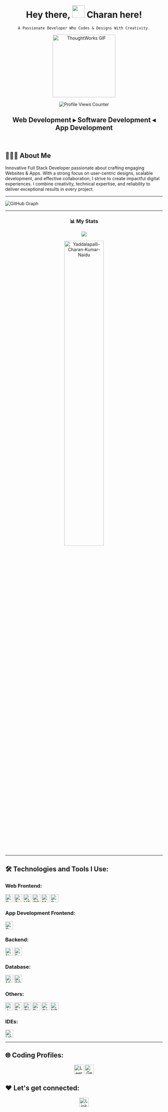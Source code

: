 <div align="center">
  	
  <h1 align="center">Hey there, <img src="https://raw.githubusercontent.com/MartinHeinz/MartinHeinz/master/wave.gif" width="40px"> Charan here!</h1>

  <p><code>A Passionate Developer Who Codes & Designs With Creativity.</code></p>
  
  <img src="./thoughtworks-gif_dribbble.gif" height="200px" alt="ThoughtWorks GIF" />
  
  <p>
    <img src="https://komarev.com/ghpvc/?username=Yaddalapalli-Charan-Kumar-Naidu&label=Profile%20views&color=0e75b6&style=flat" alt="Profile Views Counter" />
  </p>
  
  <h2 align="center">Web Development ▸ Software Development ◂ App Development</h2>
  
</div>

<br/>

## 🙋🏻‍♂️ **About Me**

Innovative Full Stack Developer passionate about crafting engaging Websites & Apps. With a strong focus on user-centric designs, scalable development, and effective collaboration, I strive to create impactful digital experiences. I combine creativity, technical expertise, and reliability to deliver exceptional results in every project.

<hr>

![GitHub Graph](https://github-readme-activity-graph.vercel.app/graph?username=Yaddalapalli-Charan-Kumar-Naidu&theme=react-dark&hide_border=true&area=true)  

<hr>

<h3 align="center">📊 My Stats</h3>
<p align="center">
    <img align="center" src="https://github-readme-stats.vercel.app/api?username=Yaddalapalli-Charan-Kumar-Naidu&show_icons=true&rank_icon=github&border=true&border_color=ffffff&title_color=00ACC1&amp&icon_color=00ACC1&amp&text_color=FFFFFF&amp&bg_color=001233&count_private=true&include_all_commits=true&show=reviews,discussions_started,discussions_answered,prs_merged,prs_merged_percentage"/>
<!--     <img align="center" height="195px" src="https://github-readme-stats.vercel.app/api/top-langs/?username=Yaddalapalli-Charan-Kumar-Naidu&show_icons=true&border=true&border_color=ffffff&text_color=FFFFFF&bg_color=001233&title_color=00ACC1&langs_count=15&layout=compact" /> -->
<!--   <img width="50%" src="https://github-readme-stats.vercel.app/api?username=Yaddalapalli-Charan-Kumar-Naidu&show_icons=true&locale=en" alt="Yaddalapalli-Charan-Kumar-Naidu" /></div> -->
<!--   <img width="50%" src="https://github-readme-streak-stats.herokuapp.com/?username=Yaddalapalli-Charan-Kumar-Naidu" alt="Yaddalapalli-Charan-Kumar-Naidu"/> -->
  <div align="center">
  <img width="50%" src="https://github-readme-stats.vercel.app/api/top-langs?username=Yaddalapalli-Charan-Kumar-Naidu&show_icons=true&locale=en&layout=compact" alt="Yaddalapalli-Charan-Kumar-Naidu" />
    </div>
</p> 

<hr>

## 🛠️ Technologies and Tools I Use:

### Web Frontend:
<p>
  <img alt="React" src="https://img.shields.io/badge/React-20232A?style=for-the-badge&logo=react&logoColor=61DAFB" height="25px"/>
  <img alt="Tailwind CSS" src="https://img.shields.io/badge/Tailwind_CSS-38B2AC?style=for-the-badge&logo=tailwind-css&logoColor=white" height="25px"/>
  <img alt="HTML5" src="https://img.shields.io/badge/HTML5-E34F26?style=for-the-badge&logo=html5&logoColor=white" height="25px"/>
  <img alt="CSS3" src="https://img.shields.io/badge/CSS3-1572B6?style=for-the-badge&logo=css3&logoColor=white" height="25px"/>
  <img alt="Material UI" src="https://img.shields.io/badge/Material--UI-0081CB?style=for-the-badge&logo=material-ui&logoColor=white" height="25px"/>
  <img alt="Bootstrap" src="https://img.shields.io/badge/Bootstrap-563D7C?style=for-the-badge&logo=bootstrap&logoColor=white" height="25px"/>
</p>

### App Development Frontend:
<p>
  <img alt="React Native" src="https://img.shields.io/badge/React_Native-20232A?style=for-the-badge&logo=react&logoColor=61DAFB" height="25px"/>
</p>

### Backend:
<p>
  <img alt="Node.js" src="https://img.shields.io/badge/Node.js-43853d?style=for-the-badge&logo=Node.js&logoColor=white" height="25px"/>
  <img alt="Express" src="https://img.shields.io/badge/express.js-%23404d59.svg?style=for-the-badge&logo=express&logoColor=%2361DAFB" height="25px"/>
<!--   <img alt="PostgreSQL" src="https://img.shields.io/badge/PostgreSQL-316192?style=for-the-badge&logo=postgresql&logoColor=white" height="25px"/> -->
</p>

### Database:
<p>
  <img alt="MongoDB" src="https://img.shields.io/badge/MongoDB-13aa52?style=for-the-badge&logo=mongodb&logoColor=white" height="25px"/>
  <img alt="SQL" src="https://img.shields.io/badge/SQL-4479A1?style=for-the-badge&logo=sql&logoColor=white" height="25px"/>
</p>

### Others:
<p>
  <img alt="Java" src="https://img.shields.io/badge/Java-ED8B00?style=for-the-badge&logo=java&logoColor=white" height="25px"/>
  <img alt="Python" src="https://img.shields.io/badge/Python-3776AB?style=for-the-badge&logo=python&logoColor=white" height="25px"/>
  <img alt="Git" src="https://img.shields.io/badge/-Git-F05032?style=for-the-badge&logo=git&logoColor=white" height="25px"/>
  <img alt="Postman" src="https://img.shields.io/badge/-Postman-00C7B7?style=for-the-badge&logo=postman&logoColor=white" height="25px"/>
  <img alt="GitHub" src="https://img.shields.io/badge/-GitHub-181717?style=for-the-badge&logo=github&logoColor=white" height="25px"/>
  <img alt="NPM" src="https://img.shields.io/badge/NPM-%23000000.svg?style=for-the-badge&logo=npm&logoColor=white" height="25px"/>
</p>

### IDEs:
<p>
  <img alt="VSCode" src="https://img.shields.io/badge/VSCode-007ACC?style=for-the-badge&logo=visual-studio-code&logoColor=white" height="25px"/>
</p>

<hr>

## 🌐 Coding Profiles:
<p align="center">
<a href="https://leetcode.com/Yaddalapalli-Charan-Kumar-Naidu/" target="_blank"><img alt="LeetCode" src="https://img.shields.io/badge/LeetCode-%23FFA116.svg?&style=for-the-badge&logo=leetcode&logoColor=white" height="30px"/></a>
<a href="https://auth.geeksforgeeks.org/user/Yaddalapalli-Charan-Kumar-Naidu/" target="_blank"><img alt="GeeksforGeeks" src="https://img.shields.io/badge/GFG-%231DBF73.svg?&style=for-the-badge&logo=geeksforgeeks&logoColor=white" height="30px"/></a>


## ❤️ Let's get connected:
<p align="center">
<a href="www.linkedin.com/in/charan-kumar-naidu-yaddalapalli" target="_blank"><img alt="LinkedIn" src="https://img.shields.io/badge/LinkedIn-%230077B5.svg?&style=for-the-badge&logo=linkedin&logoColor=white" height="30px"/></a>
</p>

